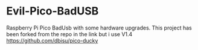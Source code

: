# Evil-Pico-BadUSB
Raspberry Pi Pico BadUsb with some hardware upgrades.
This project has been forked from the repo in the link but i use V1.4 https://github.com/dbisu/pico-ducky
